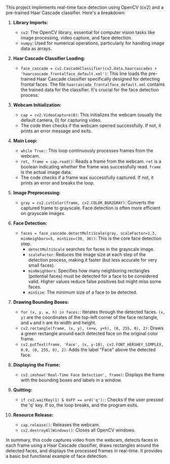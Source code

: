 This project implements real-time face detection using OpenCV (cv2) and a pre-trained Haar Cascade classifier.  Here's a breakdown:

1. **Library Imports:**
   - `cv2`: The OpenCV library, essential for computer vision tasks like image processing, video capture, and face detection.
   - `numpy`:  Used for numerical operations, particularly for handling image data as arrays.

2. **Haar Cascade Classifier Loading:**
   - `face_cascade = cv2.CascadeClassifier(cv2.data.haarcascades + 'haarcascade_frontalface_default.xml')`: This line loads the pre-trained Haar Cascade classifier specifically designed for detecting frontal faces.  The file `haarcascade_frontalface_default.xml` contains the trained data for the classifier.  It's crucial for the face detection process.

3. **Webcam Initialization:**
   - `cap = cv2.VideoCapture(0)`: This initializes the webcam (usually the default camera, 0) for capturing video.
   - The code then checks if the webcam opened successfully. If not, it prints an error message and exits.

4. **Main Loop:**
   - `while True:`: This loop continuously processes frames from the webcam.
   - `ret, frame = cap.read()`: Reads a frame from the webcam. `ret` is a boolean indicating whether the frame was successfully read.  `frame` is the actual image data.
   - The code checks if a frame was successfully captured. If not, it prints an error and breaks the loop.

5. **Image Preprocessing:**
   - `gray = cv2.cvtColor(frame, cv2.COLOR_BGR2GRAY)`: Converts the captured frame to grayscale. Face detection is often more efficient on grayscale images.

6. **Face Detection:**
   - `faces = face_cascade.detectMultiScale(gray, scaleFactor=1.3, minNeighbors=5, minSize=(30, 30))`: This is the core face detection step.
     - `detectMultiScale` searches for faces in the grayscale image.
     - `scaleFactor`:  Reduces the image size at each step of the detection process, making it faster (but less accurate for very small faces).
     - `minNeighbors`:  Specifies how many neighboring rectangles (potential faces) must be detected for a face to be considered valid. Higher values reduce false positives but might miss some faces.
     - `minSize`:  The minimum size of a face to be detected.

7. **Drawing Bounding Boxes:**
   - `for (x, y, w, h) in faces:`: Iterates through the detected faces.  `(x, y)` are the coordinates of the top-left corner of the face rectangle, and `w` and `h` are its width and height.
   - `cv2.rectangle(frame, (x, y), (x+w, y+h), (0, 255, 0), 2)`: Draws a green rectangle around each detected face on the original color frame.
   - `cv2.putText(frame, 'Face', (x, y-10), cv2.FONT_HERSHEY_SIMPLEX, 0.9, (0, 255, 0), 2)`: Adds the label "Face" above the detected face.

8. **Displaying the Frame:**
   - `cv2.imshow('Real-Time Face Detection', frame)`: Displays the frame with the bounding boxes and labels in a window.

9. **Quitting:**
   - `if cv2.waitKey(1) & 0xFF == ord('q'):`: Checks if the user pressed the 'q' key. If so, the loop breaks, and the program exits.

10. **Resource Release:**
    - `cap.release()`: Releases the webcam.
    - `cv2.destroyAllWindows()`: Closes all OpenCV windows.

In summary, this code captures video from the webcam, detects faces in each frame using a Haar Cascade classifier, draws rectangles around the detected faces, and displays the processed frames in real-time.  It provides a basic but functional example of face detection.
